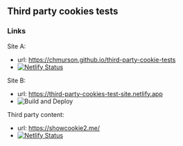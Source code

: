 ## Third party cookies tests

### Links

Site A: 
 - url: https://chmurson.github.io/third-party-cookie-tests
 - [![Netlify Status](https://api.netlify.com/api/v1/badges/fb16564b-086f-4694-a444-79edf02d1dc3/deploy-status)](https://app.netlify.com/sites/third-party-cookies-test-site/deploys)

Site B:
 - url: https://third-party-cookies-test-site.netlify.app
 - ![Build and Deploy](https://github.com/chmurson/third-party-cookie-tests/workflows/Build%20and%20Deploy/badge.svg?branch=master)

Third party content: 
  - url: https://showcookie2.me/
  - [![Netlify Status](https://api.netlify.com/api/v1/badges/ecb02d72-a68f-4746-8c69-f7a2d7f33d89/deploy-status)](https://app.netlify.com/sites/chmurson-third-party-content/deploys)
